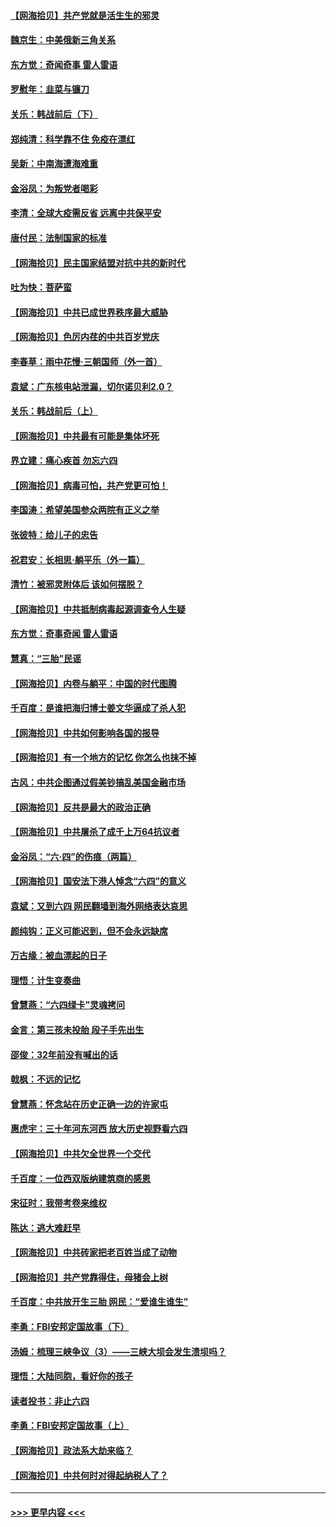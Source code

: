 #### [【网海拾贝】共产党就是活生生的邪灵](../pages/nsc993/n13036627.md?t=06231002) 
#### [魏京生：中美俄新三角关系](../pages/nsc993/n13035986.md?t=06231002) 
#### [东方觉：奇闻奇事 雷人雷语](../pages/nsc993/n13035878.md?t=06231002) 
#### [罗慰年：韭菜与镰刀](../pages/nsc993/n13034374.md?t=06231002) 
#### [关乐：韩战前后（下）](../pages/nsc993/n13034113.md?t=06231002) 
#### [郑纯清：科学靠不住 免疫在漂红](../pages/nsc993/n13034093.md?t=06231002) 
#### [吴新：中南海遭海难重](../pages/nsc993/n13034084.md?t=06231002) 
#### [金浴凤：为叛党者喝彩](../pages/nsc993/n13034058.md?t=06231002) 
#### [李清：全球大疫需反省 远离中共保平安](../pages/nsc993/n13033784.md?t=06231002) 
#### [唐付民：法制国家的标准](../pages/nsc993/n13032944.md?t=06231002) 
#### [【网海拾贝】民主国家结盟对抗中共的新时代](../pages/nsc993/n13031717.md?t=06231002) 
#### [吐为快：菩萨蛮](../pages/nsc993/n13030033.md?t=06231002) 
#### [【网海拾贝】中共已成世界秩序最大威胁](../pages/nsc993/n13028138.md?t=06231002) 
#### [【网海拾贝】色厉内荏的中共百岁党庆](../pages/nsc993/n13025582.md?t=06231002) 
#### [李春草：雨中花慢‧三朝国师（外一首）](../pages/nsc993/n13025567.md?t=06231002) 
#### [袁斌：广东核电站泄漏，切尔诺贝利2.0？](../pages/nsc993/n13025475.md?t=06231002) 
#### [关乐：韩战前后（上）](../pages/nsc993/n13025387.md?t=06231002) 
#### [【网海拾贝】中共最有可能是集体坏死](../pages/nsc993/n13023101.md?t=06231002) 
#### [界立建：痛心疾首 勿忘六四](../pages/nsc993/n13022339.md?t=06231002) 
#### [【网海拾贝】病毒可怕，共产党更可怕！](../pages/nsc993/n13020728.md?t=06231002) 
#### [李国涛：希望美国参众两院有正义之举](../pages/nsc993/n13020674.md?t=06231002) 
#### [张彼特：给儿子的忠告](../pages/nsc993/n13018934.md?t=06231002) 
#### [祝君安：长相思‧躺平乐（外一篇）](../pages/nsc993/n13018923.md?t=06231002) 
#### [清竹：被邪灵附体后 该如何摆脱？](../pages/nsc993/n13018877.md?t=06231002) 
#### [【网海拾贝】中共抵制病毒起源调查令人生疑](../pages/nsc993/n13017785.md?t=06231002) 
#### [东方觉：奇事奇闻 雷人雷语](../pages/nsc993/n13017577.md?t=06231002) 
#### [慧真：“三胎”民谣](../pages/nsc993/n13017394.md?t=06231002) 
#### [【网海拾贝】内卷与躺平：中国的时代图腾](../pages/nsc993/n13016128.md?t=06231002) 
#### [千百度：是谁把海归博士姜文华逼成了杀人犯](../pages/nsc993/n13015218.md?t=06231002) 
#### [【网海拾贝】中共如何影响各国的报导](../pages/nsc993/n13012599.md?t=06231002) 
#### [【网海拾贝】有一个地方的记忆 你怎么也抹不掉](../pages/nsc993/n13009802.md?t=06231002) 
#### [古风：中共企图通过假美钞搞乱美国金融市场](../pages/nsc993/n13009626.md?t=06231002) 
#### [【网海拾贝】反共是最大的政治正确](../pages/nsc993/n13007051.md?t=06231002) 
#### [【网海拾贝】中共屠杀了成千上万64抗议者](../pages/nsc993/n13002713.md?t=06231002) 
#### [金浴凤：“六·四”的伤痕（两篇）](../pages/nsc993/n13001719.md?t=06231002) 
#### [【网海拾贝】国安法下港人悼念“六四”的意义](../pages/nsc993/n13001039.md?t=06231002) 
#### [袁斌：又到六四 网民翻墙到海外网络表达哀思](../pages/nsc993/n13000995.md?t=06231002) 
#### [颜纯钩：正义可能迟到，但不会永远缺席](../pages/nsc993/n13000920.md?t=06231002) 
#### [万古缘：被血漂起的日子](../pages/nsc993/n13000914.md?t=06231002) 
#### [理悟：计生变奏曲](../pages/nsc993/n13000414.md?t=06231002) 
#### [曾慧燕：“六四绿卡”灵魂拷问](../pages/nsc993/n13000277.md?t=06231002) 
#### [金言：第三孩未投胎 段子手先出生](../pages/nsc993/n13000215.md?t=06231002) 
#### [邵俊：32年前没有喊出的话](../pages/nsc993/n13000181.md?t=06231002) 
#### [戟枫：不远的记忆](../pages/nsc993/n13000121.md?t=06231002) 
#### [曾慧燕：怀念站在历史正确一边的许家屯](../pages/nsc993/n13000073.md?t=06231002) 
#### [惠虎宇：三十年河东河西 放大历史视野看六四](../pages/nsc993/n13000018.md?t=06231002) 
#### [【网海拾贝】中共欠全世界一个交代](../pages/nsc993/n12998706.md?t=06231002) 
#### [千百度：一位西双版纳建筑商的感恩](../pages/nsc993/n12998487.md?t=06231002) 
#### [宋征时：我带考卷来维权](../pages/nsc993/n12994088.md?t=06231002) 
#### [陈达：逃大难赶早](../pages/nsc993/n12993569.md?t=06231002) 
#### [【网海拾贝】中共砖家把老百姓当成了动物](../pages/nsc993/n12993483.md?t=06231002) 
#### [【网海拾贝】共产党靠得住，母猪会上树](../pages/nsc993/n12990730.md?t=06231002) 
#### [千百度：中共放开生三胎 网民：“爱谁生谁生”](../pages/nsc993/n12990644.md?t=06231002) 
#### [李勇：FBI安邦定国故事（下）](../pages/nsc993/n12987854.md?t=06231002) 
#### [汤姆：梳理三峡争议（3）——三峡大坝会发生溃坝吗？](../pages/nsc993/n12989806.md?t=06231002) 
#### [理悟：大陆同胞，看好你的孩子](../pages/nsc993/n12989778.md?t=06231002) 
#### [读者投书：非止六四](../pages/nsc993/n12989673.md?t=06231002) 
#### [李勇：FBI安邦定国故事（上）](../pages/nsc993/n12987749.md?t=06231002) 
#### [【网海拾贝】政法系大劫来临？](../pages/nsc993/n12987596.md?t=06231002) 
#### [【网海拾贝】中共何时对得起纳税人了？](../pages/nsc993/n12985578.md?t=06231002) 

----
#### [ >>> 更早内容 <<< ](../indexes/nsc993-earlier.md)
